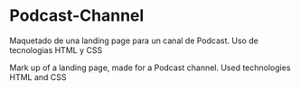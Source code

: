 # Podcast-Channel
Maquetado de una landing page para un canal de Podcast.
Uso de tecnologias HTML y CSS

Mark up of a landing page, made for a Podcast channel.
Used technologies HTML and CSS

